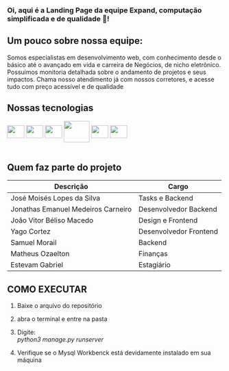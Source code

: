 ### Oi, aqui é a Landing Page da equipe Expand, computação simplificada e de qualidade :scroll:! 

## Um pouco sobre nossa equipe:
<div>
  <p>
    Somos especialistas em desenvolvimento web, com conhecimento desde o básico até o avançado em vida e carreira 
    de Negócios, de nicho eletrônico. Possuimos monitoria detalhada sobre o andamento de projetos e seus impactos. 
    Chama nosso atendimento já com nossos corretores, e acesse tudo com preço acessível e de qualidade
  </p>
</div>

## Nossas tecnologias  
  
<div style="display: inline_block"> 
  
  <img align="center" height="30" width="40" src="https://cdn.jsdelivr.net/gh/devicons/devicon/icons/mysql/mysql-original.svg" />
          
  <img align="center" height="30" width="40" src="https://cdn.jsdelivr.net/gh/devicons/devicon/icons/python/python-original-wordmark.svg" />
  <img align="center" height="30" width="40" src="https://cdn.jsdelivr.net/gh/devicons/devicon/icons/django/django-plain.svg" />
  <img align="center" height="50" width="60" src="https://cdn.jsdelivr.net/gh/devicons/devicon/icons/react/react-original.svg" />
       
  
  <img align="center" height="30" width="40" src="https://cdn.jsdelivr.net/gh/devicons/devicon/icons/html5/html5-original.svg" />
  
  <img align="center" height="30" width="40" src="https://cdn.jsdelivr.net/gh/devicons/devicon/icons/css3/css3-original.svg" />
          
          
          
 
</div><br>

## Quem faz parte do projeto

Descrição   | Cargo   |
--------- | --------- | 
 José Moisés Lopes da Silva | Tasks e Backend
 Jonathas Emanuel Medeiros Carneiro| Desenvolvedor Backend
 João Vitor Béliso Macedo | Design e Frontend
 Yago Cortez| Desenvolvedor Frontend
 Samuel Morail | Backend 
 Matheus Ozaelton | Finanças 
 Estevam Gabriel | Estagiário 


## COMO EXECUTAR

1. Baixe o arquivo do repositório

2. abra o terminal e entre na pasta

3. Digite: <br> *python3 manage.py runserver*

4. Verifique se o Mysql Workbenck está devidamente instalado em sua máquina
